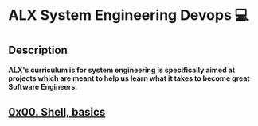 # ALX System Engineering Devops :computer:
## Description
#### ALX's curriculum is for system engineering is specifically aimed at projects which are meant to help us learn what it takes to become great Software Engineers.

## [0x00. Shell, basics](https://github.com/NureniJamiu/alx-system_engineering-devops/tree/main/0x00-shell_basics)
